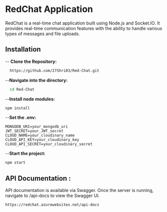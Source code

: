 # RedChat Application

RedChat is a real-time chat application built using Node.js and Socket.IO. It provides real-time communication features with the ability to handle various types of messages and file uploads.

## Installation

-- **Clone the Repository:**

```bash
  https://github.com/27Shri03/Red-Chat.git
```
--**Navigate into the directory:**
```bash
  cd Red-Chat
```
--**Install node modules:**
```bash
npm install
```
--**Set the .env:**
```env
MONGODB_URI=your_mongodb_uri
JWT_SECRET=your_JWT_secret
CLOUD_NAME=your_cloudinary_name
CLOUD_API_KEY=your_cloudinary_key
CLOUD_API_SECRET=your_cloudinary_secret
```
--**Start the project:**
```bash
npm start
```

## API Documentation :
API documentation is available via Swagger. Once the server is running, navigate to /api-docs to view the Swagger UI.

```bash
https://redchat.azurewebsites.net/api-docs
```
